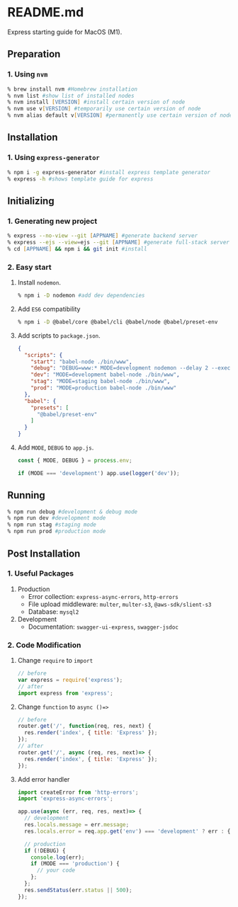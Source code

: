 # README.md
Express starting guide for MacOS (M1).

## Preparation
### 1. Using `nvm`
```zsh
% brew install nvm #Homebrew installation
% nvm list #show list of installed nodes
% nvm install [VERSION] #install certain version of node
% nvm use v[VERSION] #temporarily use certain version of node
% nvm alias default v[VERSION] #permanently use certain version of node
```

## Installation
### 1. Using `express-generator`
```zsh
% npm i -g express-generator #install express template generator
% express -h #shows template guide for express
```

## Initializing
### 1. Generating new project
```zsh
% express --no-view --git [APPNAME] #generate backend server
% express --ejs --view=ejs --git [APPNAME] #generate full-stack server (with ejs)
% cd [APPNAME] && npm i && git init #install
```
### 2. Easy start
1. Install `nodemon`.
    ```zsh
    % npm i -D nodemon #add dev dependencies
    ```
1. Add `ES6` compatibility
    ```zsh
    % npm i -D @babel/core @babel/cli @babel/node @babel/preset-env
    ```
1. Add scripts to `package.json`.
    ```json
    {
      "scripts": {
        "start": "babel-node ./bin/www",
        "debug": "DEBUG=www:* MODE=development nodemon --delay 2 --exec babel-node ./bin/www",
        "dev": "MODE=development babel-node ./bin/www",
        "stag": "MODE=staging babel-node ./bin/www",
        "prod": "MODE=production babel-node ./bin/www"
      },
      "babel": {
        "presets": [
          "@babel/preset-env"
        ]
      }
    }
    ```
1. Add `MODE`, `DEBUG` to `app.js`.
    ```js
    const { MODE, DEBUG } = process.env;

    if (MODE === 'development') app.use(logger('dev'));
    ```

## Running
```zsh
% npm run debug #development & debug mode
% npm run dev #development mode
% npm run stag #staging mode
% npm run prod #production mode
```

## Post Installation
### 1. Useful Packages
1. Production
    * Error collection: `express-async-errors`, `http-errors`
    * File upload middleware: `multer`, `multer-s3`, `@aws-sdk/slient-s3`
    * Database: `mysql2`
1. Development
    * Documentation: `swagger-ui-express`, `swagger-jsdoc`

### 2. Code Modification
1. Change `require` to `import`
    ```js
    // before
    var express = require('express');
    // after
    import express from 'express';
    ```
1. Change `function` to `async ()=>`
    ```js
    // before
    router.get('/', function(req, res, next) {
      res.render('index', { title: 'Express' });
    });
    // after
    router.get('/', async (req, res, next)=> {
      res.render('index', { title: 'Express' });
    });
    ```
1. Add error handler
    ```js
    import createError from 'http-errors';
    import 'express-async-errors';

    app.use(async (err, req, res, next)=> {
      // development
      res.locals.message = err.message;
      res.locals.error = req.app.get('env') === 'development' ? err : {};

      // production
      if (!DEBUG) {
        console.log(err);
        if (MODE === 'production') {
          // your code
        };
      };
      res.sendStatus(err.status || 500);
    });
    ```